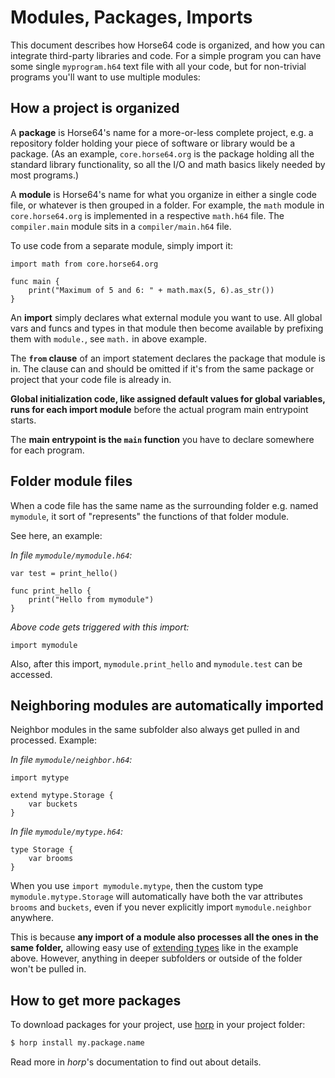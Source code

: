 
<!-- For license of this file, see LICENSE.md in the base folder. -->

Modules, Packages, Imports
==========================

This document describes how Horse64 code is organized, and how you can
integrate third-party libraries and code. For a simple program
you can have some single `myprogram.h64` text file with all your code,
but for non-trivial programs you'll want to use multiple modules:


How a project is organized
--------------------------

A **package** is Horse64's name for a more-or-less complete project,
e.g. a repository folder holding your piece of software or library
would be a package. (As an example, `core.horse64.org` is the
package holding all the standard library functionality, so all the
I/O and math basics likely needed by most programs.)

A **module** is Horse64's name for what you organize in either a single
code file, or whatever is then grouped in a folder. For example, the
`math` module in `core.horse64.org` is implemented in a respective
`math.h64` file. The `compiler.main` module sits in a `compiler/main.h64`
file.

To use code from a separate module, simply import it:
```Horse64
import math from core.horse64.org

func main {
    print("Maximum of 5 and 6: " + math.max(5, 6).as_str())
}
```

An **import** simply declares what external module you want to use.
All global vars and funcs and types in that module then become
available by prefixing them with `module.`, see `math.` in above
example.

The **`from` clause** of an import statement declares the package
that module is in. The clause can and should be omitted if it's
from the same package or project that your code file is already in.

**Global initialization code, like assigned default values for
global variables, runs for each import module** before the actual
program main entrypoint starts.

The **main entrypoint is the `main` function** you have to declare
somewhere for each program.


Folder module files
-------------------

When a code file has the same name as the surrounding folder
e.g. named `mymodule`, it sort of "represents" the functions
of that folder module.

See here, an example:

*In file `mymodule/mymodule.h64`:*
```Horse64
var test = print_hello()

func print_hello {
    print("Hello from mymodule")
}
```

*Above code gets triggered with this import:*
```Horse64
import mymodule
```
Also, after this import, `mymodule.print_hello` and
`mymodule.test` can be accessed.


Neighboring modules are automatically imported
----------------------------------------------

Neighbor modules in the same subfolder also always get pulled in
and processed. Example:

*In file `mymodule/neighbor.h64`:*
```Horse64
import mytype

extend mytype.Storage {
    var buckets
}
```
*In file `mymodule/mytype.h64`:*
```Horse64
type Storage {
    var brooms
}
```
When you use `import mymodule.mytype`, then the custom type
`mymodule.mytype.Storage` will automatically have both the
var attributes `brooms` and `buckets`, even if you never
explicitly import `mymodule.neighbor` anywhere.

This is because **any import of a module also processes
all the ones in the same folder,** allowing easy use
of [extending types](/docs/OOP.md#extend-types) like
in the example above. However, anything in deeper
subfolders or outside of the folder won't be pulled in.


How to get more packages
------------------------

To download packages for your project, use [horp](
/docs/Resources.md#horp) in your project folder:
```bash
$ horp install my.package.name
```
Read more in *horp*'s documentation to find out about details.

